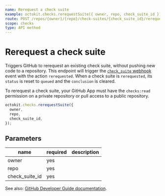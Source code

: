 ```yaml
---
name: Rerequest a check suite
example: octokit.checks.rerequestSuite({ owner, repo, check_suite_id })
route: POST /repos/{owner}/{repo}/check-suites/{check_suite_id}/rerequest
scope: checks
type: API method
---
```


# Rerequest a check suite

Triggers GitHub to rerequest an existing check suite, without pushing new code to a repository. This endpoint will trigger the [`check_suite` webhook](https://developer.github.com/v3/activity/events/types/#checksuiteevent) event with the action `rerequested`. When a check suite is `rerequested`, its `status` is reset to `queued` and the `conclusion` is cleared.

To rerequest a check suite, your GitHub App must have the `checks:read` permission on a private repository or pull access to a public repository.

```js
octokit.checks.rerequestSuite({
  owner,
  repo,
  check_suite_id,
});
```

## Parameters

<table>
  <thead>
    <tr>
      <th>name</th>
      <th>required</th>
      <th>description</th>
    </tr>
  </thead>
  <tbody>
    <tr><td>owner</td><td>yes</td><td>

</td></tr>
<tr><td>repo</td><td>yes</td><td>

</td></tr>
<tr><td>check_suite_id</td><td>yes</td><td>

</td></tr>
  </tbody>
</table>

See also: [GitHub Developer Guide documentation](https://developer.github.com/v3/checks/suites/#rerequest-a-check-suite).

